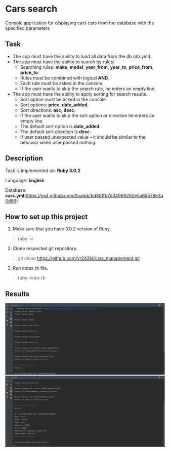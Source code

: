 # Cars search
Сonsole application for displaying cars cars from the database with the specified parameters
## Task
* The app must have the ability to load all data from the db (db.yml).
* The app must have the ability to search by rules:
    - Searching rules: **make**, **model**, **year_from**, **year_to**, **price_from**,
      **price_to**.
    - Rules must be combined with logical **AND**.
    - Each rule must be asked in the console.
    - If the user wants to skip the search rule, he enters an empty line.
* The app must have the ability to apply sorting for search results.
    - Sort option must be asked in the console.
    - Sort options: **price**, **date_added**.
    - Sort directions: **asc**, **desc**.
    - If the user wants to skip the sort option or direction he enters an empty
      line.
    - The default sort option is **date_added**.
    - The default sort direction is **desc**.
    - If user passed unexpected value – it should be similar to the behavior
      when user passed nothing.

## Description

Task is implemented on:  **Ruby 3.0.2**

Language: **English**

Database: **cars.yml**(https://gist.github.com/Svatok/bd80ffb7d34969262e5a65579e3a0d86)

## How to set up this project
1. Make sure that you have 3.0.2 version of Ruby.
> ruby -v
2. Clone respected git repository.
> git clone https://github.com/vr242kj/cars_management.git
3. Run index.rb file.
> ruby index.rb

## Results
![photo](img1.png)
![photo](img2.png)

